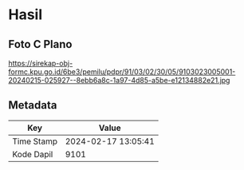 # Hasil

## Foto C Plano

https://sirekap-obj-formc.kpu.go.id/6be3/pemilu/pdpr/91/03/02/30/05/9103023005001-20240215-025927--8ebb6a8c-1a97-4d85-a5be-e12134882e21.jpg


## Metadata

| Key        | Value               |
| ---------- | ------------------- |
| Time Stamp | 2024-02-17 13:05:41 |
| Kode Dapil | 9101                |



